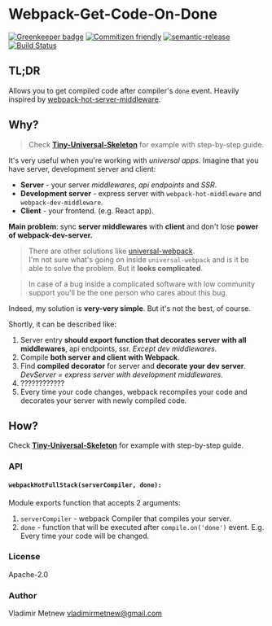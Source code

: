 # Webpack-Get-Code-On-Done

[![Greenkeeper badge](https://badges.greenkeeper.io/Metnew/webpack-get-code-on-done.svg)](https://greenkeeper.io/) [![Commitizen friendly](https://img.shields.io/badge/commitizen-friendly-brightgreen.svg)](http://commitizen.github.io/cz-cli/) [![semantic-release](https://img.shields.io/badge/%20%20%F0%9F%93%A6%F0%9F%9A%80-semantic--release-e10079.svg)](https://github.com/semantic-release/semantic-release) [![Build Status](https://travis-ci.org/Metnew/webpack-get-code-on-done.svg?branch=master)](https://travis-ci.org/Metnew/webpack-get-code-on-done)

## TL;DR

Allows you to get compiled code after compiler's `done` event. Heavily inspired by [webpack-hot-server-middleware](https://github.com/60frames/webpack-hot-server-middleware).

## Why?

> Check **[Tiny-Universal-Skeleton](https://github.com/Metnew/tiny-universal-skeleton)** for example with step-by-step guide.

It's very useful when you're working with _universal apps_. Imagine that you have server, development server and client:

- **Server** - your server _middlewares_, _api endpoints_ and _SSR_.
- **Development server** - express server with `webpack-hot-middleware` and `webpack-dev-middleware`.
- **Client** - your frontend. (e.g. React app).

**Main problem**: sync **server middlewares** with **client** and don't lose **power of webpack-dev-server.**

> There are other solutions like [universal-webpack](https://github.com/catamphetamine/universal-webpack).<br>
> I'm not sure what's going on inside `universal-webpack` and is it be able to solve the problem. But it **looks complicated**.

> In case of a bug inside a complicated software with low community support you'll be the one person who cares about this bug.

Indeed, my solution is **very-very simple**. But it's not the best, of course.

Shortly, it can be described like:

1. Server entry **should export function that decorates server with all middlewares**, api endpoints, ssr. _Except dev middlewares._
2. Compile **both server and client with Webpack**.
3. Find **compiled decorator** for server and **decorate your dev server**. _DevServer = express server with development middlewares._
4. ????????????
5. Every time your code changes, webpack recompiles your code and decorates your server with newly compiled code.

## How?

Check **[Tiny-Universal-Skeleton](https://github.com/Metnew/tiny-universal-skeleton)** for example with step-by-step guide.

### API

#### `webpackHotFullStack(serverCompiler, done):`

Module exports function that accepts 2 arguments:

1. `serverCompiler` - webpack Compiler that compiles your server.
2. `done` - function that will be executed after `compile.on('done')` event. E.g. Every time your code will be changed.

### License

Apache-2.0

### Author

Vladimir Metnew [vladimirmetnew@gmail.com](mailto:vladimirmetnew@gmail.com)
